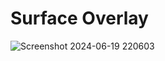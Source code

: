 Surface Overlay
==========
![Screenshot 2024-06-19 220603](https://github.com/rokuz/surface_overlay/assets/5437220/944914ff-49d7-4bb9-95f7-30c325bbb8b9)
